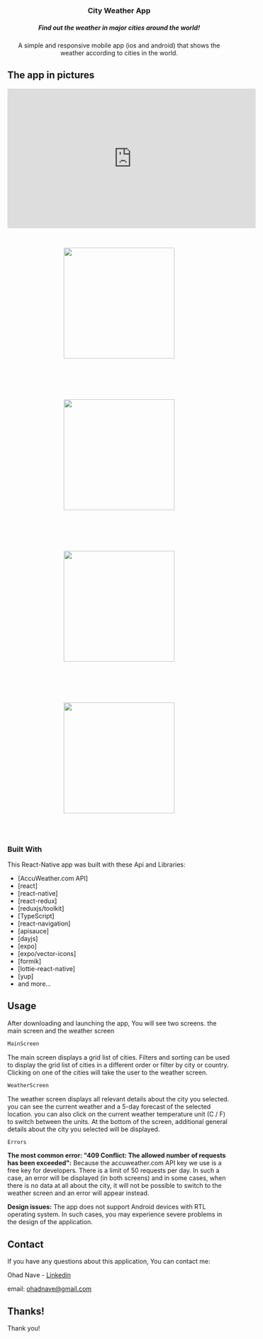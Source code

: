  <h3 align="center">City Weather App</h3>
 <h5 align="center">Find out the weather in major cities around the world!</h5>

  <p align="center">
    A simple and responsive mobile app (ios and android) that shows the weather according to cities in the world.
</p>

## The app in pictures

<iframe width="560" height="315" src="https://www.youtube.com/embed/R4whQknDBHw?si=QMTMtd8X_f1z7Y2v" title="YouTube video player" frameborder="0" allow="accelerometer; autoplay; clipboard-write; encrypted-media; gyroscope; picture-in-picture; web-share" allowfullscreen></iframe>

<p align="center"><img style="margin: 30px;" width="250" src="https://github.com/Navedms/cityWeatherApp/blob/main/assets/screenShots/1.png"></p><br><br>
<p align="center"><img width="250" src="https://github.com/Navedms/cityWeatherApp/blob/main/assets/screenShots/2.png"></p><br><br>
<p align="center"><img style="margin: 30px;" width="250" src="https://github.com/Navedms/cityWeatherApp/blob/main/assets/screenShots/3.png"></p><br><br>
<p align="center"><img width="250" src="https://github.com/Navedms/cityWeatherApp/blob/main/assets/screenShots/4.png"></p><br><br>

### Built With

This React-Native app was built with these Api and Libraries:

-   [AccuWeather.com API]
-   [react]
-   [react-native]
-   [react-redux]
-   [reduxjs/toolkit]
-   [TypeScript]
-   [react-navigation]
-   [apisauce]
-   [dayjs]
-   [expo]
-   [expo/vector-icons]
-   [formik]
-   [lottie-react-native]
-   [yup]
-   and more...

## Usage

After downloading and launching the app, You will see two screens. the main screen and the weather screen

```sh
MainScreen
```

The main screen displays a grid list of cities. Filters and sorting can be used to display the grid list of cities in a different order or filter by city or country.
Clicking on one of the cities will take the user to the weather screen.

```sh
WeatherScreen
```

The weather screen displays all relevant details about the city you selected. you can see the current weather and a 5-day forecast of the selected location. you can also click on the current weather temperature unit (C / F) to switch between the units.
At the bottom of the screen, additional general details about the city you selected will be displayed.

```sh
Errors
```

<b>The most common error: "409 Conflict: The allowed number of requests has been exceeded":</b>
Because the accuweather.com API key we use is a free key for developers. There is a limit of 50 requests per day.
In such a case, an error will be displayed (in both screens) and in some cases, when there is no data at all about the city, it will not be possible to switch to the weather screen and an error will appear instead.

<b>Design issues:</b>
The app does not support Android devices with RTL operating system. In such cases, you may experience severe problems in the design of the application.

## Contact

If you have any questions about this application, You can contact me:

Ohad Nave - [Linkedin](https://www.linkedin.com/in/ohadnave/)

email: ohadnave@gmail.com

## Thanks!

Thank you!
